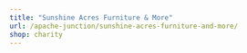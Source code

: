```yaml
---
title: "Sunshine Acres Furniture & More"
url: /apache-junction/sunshine-acres-furniture-and-more/
shop: charity
---
```


